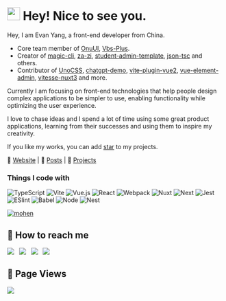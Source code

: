 <h1><img src="https://emojis.slackmojis.com/emojis/images/1531849430/4246/blob-sunglasses.gif?1531849430" width="30"/> Hey! Nice to see you.</h1>

Hey, I am Evan Yang, a front-end developer from China.


- Core team member of [OnuUI](https://github.com/onu-ui/onu-ui), [Vbs-Plus](https://github.com/vbs-plus).<br>
- Creator of [magic-cli](https://github.com/vbs-plus/magic-cli), [za-zi](https://github.com/vbs-plus/zi), [student-admin-template](https://github.com/yzh990918/Student-admin-template), [json-tsc](https://github.com/vbs-plus/json-tsc) and others.<br>
- Contributor of [UnoCSS](https://github.com/unocss/unocss), [chatgpt-demo](https://github.com/ddiu8081/chatgpt-demo), [vite-plugin-vue2](https://github.com/underfin/vite-plugin-vue2), [vue-element-admin](https://github.com/PanJiaChen/vue-element-admin), [vitesse-nuxt3](https://github.com/antfu/vitesse-nuxt3) and more.
 
Currently I am focusing on front-end technologies that help people design complex applications to be simpler to use, enabling functionality while optimizing the user experience.

I love to chase ideas and I spend a lot of time using some great product applications, learning from their successes and using them to inspire my creativity.

If you like my works, you can add [star](https://github.com/yzh990918?tab=repositories) to my projects.

🎡  [Website](https://evan-yang.netlify.app/)  |  🌈  [Posts](https://evan-yang.netlify.app/blog) | 🦄  [Projects](https://evan-yang.netlify.app/projects)

<h3>Things I code with</h3>

![TypeScript](https://img.shields.io/badge/-TypeScript-007ACC?style=for-the-badge&logo=typescript&logoColor=white)
![Vite](https://img.shields.io/badge/Vite-B73BFE?style=for-the-badge&logo=vite&logoColor=FFD62E)
![Vue.js](https://img.shields.io/badge/-Vue.js-%232c3e50?style=for-the-badge&logo=Vue.js)
![React](https://img.shields.io/badge/react-%2320232a.svg?style=for-the-badge&logo=react&logoColor=%2361DAFB)
![Webpack](https://img.shields.io/badge/Webpack-8DD6F9?style=for-the-badge&logo=Webpack&logoColor=white)
![Nuxt](https://img.shields.io/badge/nuxt.js-00C58E?style=for-the-badge&logo=nuxtdotjs&logoColor=white)
![Next](https://img.shields.io/badge/next.js-000000?style=for-the-badge&logo=nextdotjs&logoColor=white)
![Jest](https://img.shields.io/badge/Jest-C21325?style=for-the-badge&logo=jest&logoColor=white)
![ESlint](https://img.shields.io/badge/-ESLint-%234B32C3?style=for-the-badge&logo=eslint)
![Babel](https://img.shields.io/badge/Babel-F9DC3E?style=for-the-badge&logo=babel&logoColor=white)
![Node](https://img.shields.io/badge/Node.js-339933?style=for-the-badge&logo=nodedotjs&logoColor=white)
![Nest](https://img.shields.io/badge/nestjs-E0234E?style=for-the-badge&logo=nestjs&logoColor=white)



[![mohen](https://github-profile-trophy.vercel.app/?username=yzh990918&theme=discord&column=-1)](https://github.com/ryo-ma/github-profile-trophy)


## 🧤 How to reach me
<a href="http://goto:yangzhihao990918@gmail.com"><img src="https://img.shields.io/badge/Gmail-D14836?style=for-the-badge&logo=gmail&logoColor=white"></a> &nbsp; <a href="https://twitter.com/zhihaoy18640576"><img src="https://img.shields.io/badge/Twitter-1DA1F2?style=for-the-badge&logo=twitter&logoColor=white"></a> &nbsp; <a href="https://github.com/yzh990918"><img src="https://img.shields.io/badge/GitHub-100000?style=for-the-badge&logo=github&logoColor=white"></a> &nbsp; <a href="https://codepen.io/251205668"><img src="https://img.shields.io/badge/Codepen-000000?style=for-the-badge&logo=codepen&logoColor=white"/></a>&nbsp;

## 🥰 Page Views
![](https://profile-counter.glitch.me/yzh990918/count.svg)
